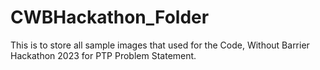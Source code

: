 # CWBHackathon_Folder
This is to store all sample images that used for the Code, Without Barrier Hackathon 2023 for PTP Problem Statement.
